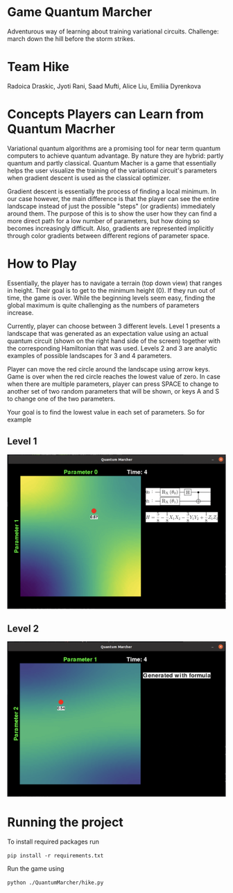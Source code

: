 # Game Quantum Marcher

Adventurous way of learning about training variational circuits.
Challenge: march down the hill before the storm strikes. 

# Team Hike
Radoica Draskic, Jyoti Rani, Saad Mufti, Alice Liu, Emiliia Dyrenkova

# Concepts Players can Learn from Quantum Macrher

Variational quantum algorithms are a promising tool for near term quantum computers to achieve quantum advantage. By nature they are hybrid: partly quantum and partly classical. Quantum Macher is a game that essentially helps the user visualize the training of the variational circuit's parameters when gradient descent is used as the classical optimizer. 

Gradient descent is essentially the process of finding a local minimum. In our case however, the main difference is that the player can see the entire landscape instead of just the possible "steps" (or gradients) immediately around them. The purpose of this is to show the user how they can find a more direct path for a low number of parameters, but how doing so becomes increasingly difficult. Also, gradients are represented implicitly through color gradients between different regions of parameter space.


# How to Play 

Essentially, the player has to navigate a terrain (top down view) that ranges in height. Their goal is to get to the minimum height (0). If they run out of time, the game is over. While the beginning levels seem easy, finding the global maximum is quite challenging as the numbers of parameters increase.

Currently, player can choose between 3 different levels. Level 1 presents a landscape that was generated as an expectation value using an actual quantum circuit (shown on the right hand side of the screen) together with the corresponding Hamiltonian that was used. Levels 2 and 3 are analytic examples of possible landscapes for 3 and 4 parameters.

Player can move the red circle around the landscape using arrow keys. Game is over when the red circle reaches the lowest value of zero. In case when there are multiple parameters, player can press SPACE to change to another set of two random parameters that will be shown, or keys A and S to change one of the two parameters.

Your goal is to find the lowest value in each set of parameters. So for example 

## 

## Level 1
![Level 1](QuantumMarcher/level_1.png)

## Level 2
![Level 2](QuantumMarcher/level_2.png)


# Running the project

To install required packages run

`pip install -r requirements.txt`

Run the game using

`python ./QuantumMarcher/hike.py`

